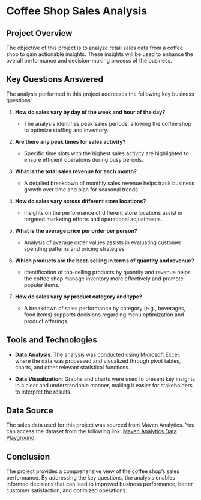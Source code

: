 # Coffee Shop Sales Analysis

## Project Overview
The objective of this project is to analyze retail sales data from a coffee shop to gain actionable insights. These insights will be used to enhance the overall performance and decision-making process of the business.

## Key Questions Answered
The analysis performed in this project addresses the following key business questions:
1. **How do sales vary by day of the week and hour of the day?**
   - The analysis identifies peak sales periods, allowing the coffee shop to optimize staffing and inventory.
   
2. **Are there any peak times for sales activity?**
   - Specific time slots with the highest sales activity are highlighted to ensure efficient operations during busy periods.
   
3. **What is the total sales revenue for each month?**
   - A detailed breakdown of monthly sales revenue helps track business growth over time and plan for seasonal trends.
   
4. **How do sales vary across different store locations?**
   - Insights on the performance of different store locations assist in targeted marketing efforts and operational adjustments.

5. **What is the average price per order per person?**
   - Analysis of average order values assists in evaluating customer spending patterns and pricing strategies.

6. **Which products are the best-selling in terms of quantity and revenue?**
   - Identification of top-selling products by quantity and revenue helps the coffee shop manage inventory more effectively and promote popular items.

7. **How do sales vary by product category and type?**
   - A breakdown of sales performance by category (e.g., beverages, food items) supports decisions regarding menu optimization and product offerings.

## Tools and Technologies
- **Data Analysis**: The analysis was conducted using Microsoft Excel, where the data was processed and visualized through pivot tables, charts, and other relevant statistical functions.
  
- **Data Visualization**: Graphs and charts were used to present key insights in a clear and understandable manner, making it easier for stakeholders to interpret the results.

## Data Source
The sales data used for this project was sourced from Maven Analytics. You can access the dataset from the following link: [Maven Analytics Data Playground](https://mavenanalytics.io/data-playground?page=3&pageSize=5).

## Conclusion
The project provides a comprehensive view of the coffee shop’s sales performance. By addressing the key questions, the analysis enables informed decisions that can lead to improved business performance, better customer satisfaction, and optimized operations.
